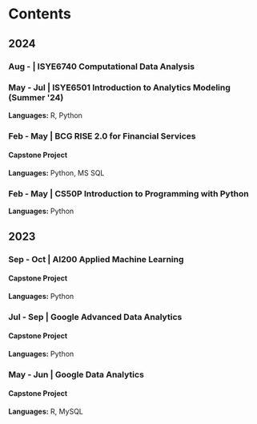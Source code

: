 # Contents
## 2024
### Aug - | ISYE6740 Computational Data Analysis

### May - Jul | ISYE6501 Introduction to Analytics Modeling (Summer '24)
**Languages:** R, Python

### Feb - May | BCG RISE 2.0 for Financial Services
#### Capstone Project
**Languages:** Python, MS SQL

### Feb - May | CS50P Introduction to Programming with Python
**Languages:** Python

## 2023
### Sep - Oct | AI200 Applied Machine Learning
#### Capstone Project
**Languages:** Python


### Jul - Sep | Google Advanced Data Analytics
#### Capstone Project
**Languages:** Python

### May - Jun | Google Data Analytics
#### Capstone Project
**Languages:** R, MySQL
